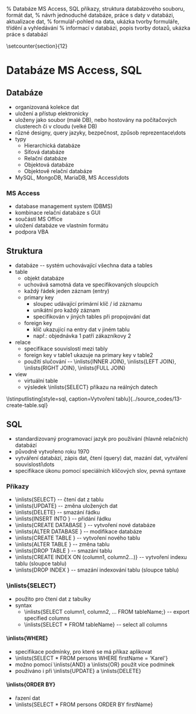 % Databáze MS Access, SQL příkazy, struktura databázového souboru, formát dat,
% návrh jednoduché databáze, práce s daty v databázi, aktualizace dat,
% formulář-pohled na data, ukázka tvorby formuláře, třídění a vyhledávání
% informací v databázi, popis tvorby dotazů, ukázka práce s databází

\setcounter{section}{12}
# Databáze MS Access, SQL
## Databáze
- organizovaná kolekce dat
- uložení a přístup elektronicky
- uloženy jako soubor (malé DB), nebo hostovány na počítačových clusterech či v cloudu (velké DB)
- různé designy, query jazyky, bezpečnost, způsob reprezentace\dots
- typy
	- Hierarchická databáze
	- Síťová databáze
	- Relační databáze
	- Objektová databáze
	- Objektově relační databáze
- MySQL, MongoDB, MariaDB, MS Access\dots

### MS Access
- database management system (DBMS)
- kombinace relační databáze s GUI
- součástí MS Office
- uložení databáze ve vlastním formátu
- podpora VBA

## Struktura
- databáze -- systém uchovávající všechna data a tables
- table
	- objekt databáze
	- uchovává samotná data ve specifikovaných sloupcích
	- každý řádek jeden záznam (entry)
	- primary key
		- sloupec udávající primární klíč / id záznamu
		- unikátní pro každý záznam
		- specifikován v jiných tables při propojování dat
	- foreign key
		- klíč ukazující na entry dat v jiném tablu
		- např.: objednávka 1 patří zákazníkovy 2
- relace
	- specifikace souvislostí mezi tably
	- foreign key v table1 ukazuje na primary key v table2
	- použití slučování -- \inlists{INNER JOIN}, \inlists{LEFT JOIN}, \inlists{RIGHT JOIN}, \inlists{FULL JOIN}
- view
	- virtuální table
	- výsledek \inlists{SELECT} příkazu na reálných datech

\lstinputlisting[style=sql, caption=Vytvoření tablu]{../source_codes/13-create-table.sql}

## SQL
- standardizovaný programovací jazyk pro používání (hlavně relačních) databází
- původně vytvořeno roku 1970
- vytváření databází, zápis dat, čtení (query) dat, mazání dat, vytváření souvislostí\dots
- specifikace úkonu pomocí speciálních klíčových slov, pevná syntaxe

### Příkazy
- \inlists{SELECT} -- čtení dat z tablu
- \inlists{UPDATE} -- změna uložených dat
- \inlists{DELETE} -- smazání řádku
- \inlists{INSERT INTO <tableName>} -- přidání řádku
- \inlists{CREATE DATABASE <dbName>} -- vytvoření nové databáze
- \inlists{ALTER DATABASE <dbName>} -- modifikace databáze
- \inlists{CREATE TABLE <tableName>} -- vytvoření nového tablu
- \inlists{ALTER TABLE <tableName>} -- změna tablu
- \inlists{DROP TABLE <tableName>} -- smazání tablu
- \inlists{CREATE INDEX <indexName> ON <tableName> (column1, column2...)} -- vytvoření indexu tablu (sloupce tablu)
- \inlists{DROP INDEX <indexName>} -- smazání indexování tablu (sloupce tablu)

### \inlists{SELECT}
- použito pro čtení dat z tabulky
- syntax
	- \inlists{SELECT column1, column2, ... FROM tableName;} -- export specified columns
	- \inlists{SELECT * FROM tableName} -- select all columns

#### \inlists{WHERE}
- specifikace podmínky, pro které se má příkaz aplikovat
- \inlists{SELECT * FROM persons WHERE firstName = 'Karel'}
- možno pomocí \inlists{AND} a \inlists{OR} použít více podmínek
- používáno i při \inlists{UPDATE} a \inlists{DELETE}

#### \inlists{ORDER BY}
- řazení dat
- \inlists{SELECT * FROM persons ORDER BY firstName}
